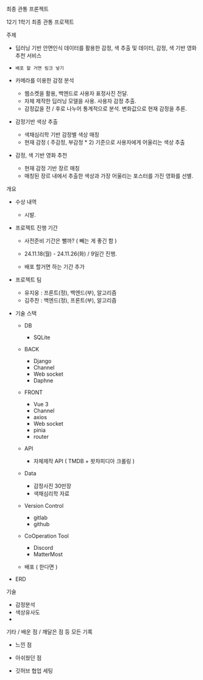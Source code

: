 최종 관통 프론젝트

12기 1학기 최종 관통 프로젝트

주제
- 딥러닝 기반 안면인식 데이터를 활용한 감정, 색 추출 및 데이터, 감정, 색 기반 영화 추천 서비스

- `배포 할 거면 링크 넣기`
- 카메라를 이용한 감정 분석
    - 웹소켓을 활용, 백엔드로 사용자 표정사진 전달.
    - 자체 제작한 딥러닝 모델을 사용. 사용자 감정 추출.
    - 감정값을 전 / 후로 나누어 통계적으로 분석. 변화값으로 현재 감정을 추론.

- 감정기반 색상 추출
    - 색채심리학 기반 감정별 색상 매칭
    - 현재 감정 ( 주감정, 부감정 * 2) 기준으로 사용자에게 어울리는 색상 추출

- 감정, 색 기반 영화 추천
    - 현재 감정 기반 장르 매칭
    - 매칭된 장르 내에서 추출한 색상과 가장 어울리는 포스터를 가진 영화를 선별.

개요
- 수상 내역
    - 시발.

- 프로젝트 진행 기간
    - 사전준비 기간은 뺄까? ( 빼는 게 좋긴 함 )
    - 24.11.18(월) - 24.11.26(화) / 9일간 진행.

    - 배포 할거면 하는 기간 추가

- 프로젝트 팀
    - 유지웅 : 프론트(정), 백엔드(부), 알고리즘
    - 김주찬 : 백엔드(정), 프론트(부), 알고리즘

- 기술 스택
    - DB
        - SQLite

    - BACK
        - Django
        - Channel
        - Web socket
        - Daphne

    - FRONT
        - Vue 3
        - Channel
        - axios
        - Web socket
        - pinia
        - router

    - API
        - 자체제작 API ( TMDB + 왓챠피디아 크롤링 )

    - Data
        - 감정사진 30만장
        - 색채심리학 자료

    - Version Control
        - gitlab
        - github

    - CoOperation Tool
        - Discord
        - MatterMost

    - 배포 ( 한다면 )

- ERD

기술
- 감정분석
- 색상유사도
- 

기타 / 배운 점 / 깨달은 점 등 모든 기록
- 느낀 점

- 아쉬웠던 점

- 깃허브 협업 세팅

~~~